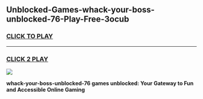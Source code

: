 
## Unblocked-Games-whack-your-boss-unblocked-76-Play-Free-3ocub
<h3>
<a href="https://premium76.site?title=whack-your-boss-unblocked-76&ref=23A">CLICK TO PLAY</a></h3>
<hr>

<h3>
<a href="https://premium76.site?title=whack-your-boss-unblocked-76&ref=23A">CLICK 2 PLAY</a>
  
</h3>

<a href="https://premium76.site?title=whack-your-boss-unblocked-76&ref=23A"><img src="https://clearcache.store/games.png"></a>


**whack-your-boss-unblocked-76 games unblocked: Your Gateway to Fun and Accessible Online Gaming**
